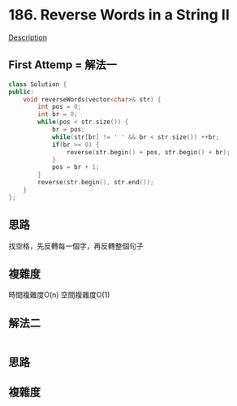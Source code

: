 # 186. Reverse Words in a String II 

[Description](https://leetcode.com/problems/reverse-words-in-a-string-ii/description/)

## First Attemp = 解法一
```C++
class Solution {
public:
    void reverseWords(vector<char>& str) {
        int pos = 0;
        int br = 0;
        while(pos < str.size()) {
            br = pos;
            while(str[br] != ' ' && br < str.size()) ++br;
            if(br >= 0) {
                reverse(str.begin() + pos, str.begin() + br);
            }
            pos = br + 1;
        }
        reverse(str.begin(), str.end());
    }
};
```

## 思路
找空格，先反轉每一個字，再反轉整個句子

## 複雜度
時間複雜度O(n)
空間複雜度O(1)

## 解法二
```C++
```
## 思路

## 複雜度